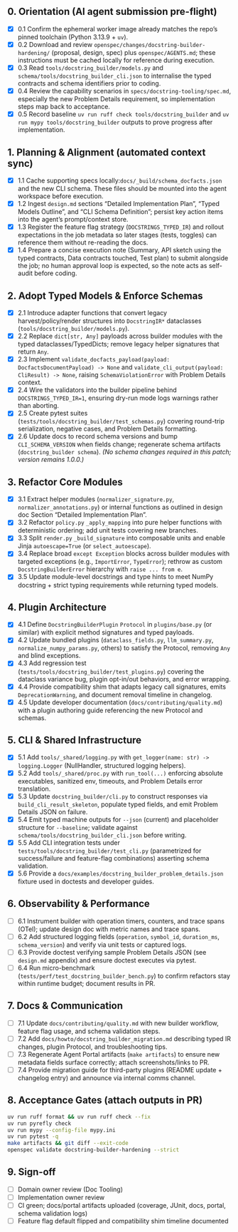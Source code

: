 ## 0. Orientation (AI agent submission pre-flight)
- [x] 0.1 Confirm the ephemeral worker image already matches the repo’s pinned toolchain (Python 3.13.9 + `uv`).
- [x] 0.2 Download and review `openspec/changes/docstring-builder-hardening/` (proposal, design, spec) plus `openspec/AGENTS.md`; these instructions must be cached locally for reference during execution.
- [x] 0.3 Read `tools/docstring_builder/models.py` and `schema/tools/docstring_builder_cli.json` to internalise the typed contracts and schema identifiers prior to coding.
- [x] 0.4 Review the capability scenarios in `specs/docstring-tooling/spec.md`, especially the new Problem Details requirement, so implementation steps map back to acceptance.
- [x] 0.5 Record baseline `uv run ruff check tools/docstring_builder` and `uv run mypy tools/docstring_builder` outputs to prove progress after implementation.

## 1. Planning & Alignment (automated context sync)
- [x] 1.1 Cache supporting specs locally:`docs/_build/schema_docfacts.json` and the new CLI schema. These files should be mounted into the agent workspace before execution.
- [x] 1.2 Ingest `design.md` sections “Detailed Implementation Plan”, “Typed Models Outline”, and “CLI Schema Definition”; persist key action items into the agent’s prompt/context store.
- [x] 1.3 Register the feature flag strategy (`DOCSTRINGS_TYPED_IR`) and rollout expectations in the job metadata so later stages (tests, toggles) can reference them without re-reading the docs.
- [x] 1.4 Prepare a concise execution note (Summary, API sketch using the typed contracts, Data contracts touched, Test plan) to submit alongside the job; no human approval loop is expected, so the note acts as self-audit before coding.

## 2. Adopt Typed Models & Enforce Schemas
- [x] 2.1 Introduce adapter functions that convert legacy harvest/policy/render structures into `DocstringIR*` dataclasses (`tools/docstring_builder/models.py`).
- [x] 2.2 Replace `dict[str, Any]` payloads across builder modules with the typed dataclasses/TypedDicts; remove legacy helper signatures that return `Any`.
- [x] 2.3 Implement `validate_docfacts_payload(payload: DocfactsDocumentPayload) -> None` and `validate_cli_output(payload: CliResult) -> None`, raising `SchemaViolationError` with Problem Details context.
- [x] 2.4 Wire the validators into the builder pipeline behind `DOCSTRINGS_TYPED_IR=1`, ensuring dry-run mode logs warnings rather than aborting.
- [x] 2.5 Create pytest suites (`tests/tools/docstring_builder/test_schemas.py`) covering round-trip serialization, negative cases, and Problem Details formatting.
- [x] 2.6 Update docs to record schema versions and bump `CLI_SCHEMA_VERSION` when fields change; regenerate schema artifacts (`docstring_builder schema`). _(No schema changes required in this patch; version remains 1.0.0.)_

## 3. Refactor Core Modules
- [x] 3.1 Extract helper modules (`normalizer_signature.py`, `normalizer_annotations.py`) or internal functions as outlined in design doc Section “Detailed Implementation Plan”.
- [x] 3.2 Refactor `policy.py` `_apply_mapping` into pure helper functions with deterministic ordering; add unit tests covering new branches.
- [x] 3.3 Split `render.py` `_build_signature` into composable units and enable Jinja `autoescape=True` (or `select_autoescape`).
- [x] 3.4 Replace broad `except Exception` blocks across builder modules with targeted exceptions (e.g., `ImportError`, `TypeError`); rethrow as custom `DocstringBuilderError` hierarchy with `raise ... from e`.
- [x] 3.5 Update module-level docstrings and type hints to meet NumPy docstring + strict typing requirements while returning typed models.

## 4. Plugin Architecture
- [x] 4.1 Define `DocstringBuilderPlugin` `Protocol` in `plugins/base.py` (or similar) with explicit method signatures and typed payloads.
- [x] 4.2 Update bundled plugins (`dataclass_fields.py`, `llm_summary.py`, `normalize_numpy_params.py`, others) to satisfy the Protocol, removing `Any` and blind exceptions.
- [x] 4.3 Add regression test (`tests/tools/docstring_builder/test_plugins.py`) covering the dataclass variance bug, plugin opt-in/out behaviors, and error wrapping.
- [x] 4.4 Provide compatibility shim that adapts legacy call signatures, emits `DeprecationWarning`, and document removal timeline in changelog.
- [x] 4.5 Update developer documentation (`docs/contributing/quality.md`) with a plugin authoring guide referencing the new Protocol and schemas.

## 5. CLI & Shared Infrastructure
- [x] 5.1 Add `tools/_shared/logging.py` with `get_logger(name: str) -> logging.Logger` (NullHandler, structured logging helpers).
- [x] 5.2 Add `tools/_shared/proc.py` with `run_tool(...)` enforcing absolute executables, sanitized env, timeouts, and Problem Details error translation.
- [x] 5.3 Update `docstring_builder/cli.py` to construct responses via `build_cli_result_skeleton`, populate typed fields, and emit Problem Details JSON on failure.
- [x] 5.4 Emit typed machine outputs for `--json` (current) and placeholder structure for `--baseline`; validate against `schema/tools/docstring_builder_cli.json` before writing.
- [x] 5.5 Add CLI integration tests under `tests/tools/docstring_builder/test_cli.py` (parametrized for success/failure and feature-flag combinations) asserting schema validation.
- [x] 5.6 Provide a `docs/examples/docstring_builder_problem_details.json` fixture used in doctests and developer guides.

## 6. Observability & Performance
- [ ] 6.1 Instrument builder with operation timers, counters, and trace spans (OTel); update design doc with metric names and trace spans.
- [ ] 6.2 Add structured logging fields (`operation`, `symbol_id`, `duration_ms`, `schema_version`) and verify via unit tests or captured logs.
- [ ] 6.3 Provide doctest verifying sample Problem Details JSON (see `design.md` appendix) and ensure doctest executes via pytest.
- [ ] 6.4 Run micro-benchmark (`tests/perf/test_docstring_builder_bench.py`) to confirm refactors stay within runtime budget; document results in PR.

## 7. Docs & Communication
- [ ] 7.1 Update `docs/contributing/quality.md` with new builder workflow, feature flag usage, and schema validation steps.
- [ ] 7.2 Add `docs/howto/docstring_builder_migration.md` describing typed IR changes, plugin Protocol, and troubleshooting tips.
- [ ] 7.3 Regenerate Agent Portal artifacts (`make artifacts`) to ensure new metadata fields surface correctly; attach screenshots/links to PR.
- [ ] 7.4 Provide migration guide for third-party plugins (README update + changelog entry) and announce via internal comms channel.

## 8. Acceptance Gates (attach outputs in PR)
```bash
uv run ruff format && uv run ruff check --fix
uv run pyrefly check
uv run mypy --config-file mypy.ini
uv run pytest -q
make artifacts && git diff --exit-code
openspec validate docstring-builder-hardening --strict
```

## 9. Sign-off
- [ ] Domain owner review (Doc Tooling)
- [ ] Implementation owner review
- [ ] CI green; docs/portal artifacts uploaded (coverage, JUnit, docs, portal, schema validation logs)
- [ ] Feature flag default flipped and compatibility shim timeline documented
